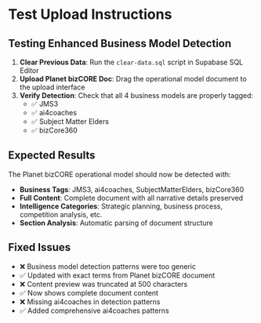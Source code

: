 # Test Upload Instructions

## Testing Enhanced Business Model Detection

1. **Clear Previous Data**: Run the `clear-data.sql` script in Supabase SQL Editor
2. **Upload Planet bizCORE Doc**: Drag the operational model document to the upload interface
3. **Verify Detection**: Check that all 4 business models are properly tagged:
   - ✅ JMS3 
   - ✅ ai4coaches
   - ✅ Subject Matter Elders  
   - ✅ bizCore360

## Expected Results
The Planet bizCORE operational model should now be detected with:
- **Business Tags**: JMS3, ai4coaches, SubjectMatterElders, bizCore360
- **Full Content**: Complete document with all narrative details preserved
- **Intelligence Categories**: Strategic planning, business process, competition analysis, etc.
- **Section Analysis**: Automatic parsing of document structure

## Fixed Issues
- ❌ Business model detection patterns were too generic
- ✅ Updated with exact terms from Planet bizCORE document
- ❌ Content preview was truncated at 500 characters  
- ✅ Now shows complete document content
- ❌ Missing ai4coaches in detection patterns
- ✅ Added comprehensive ai4coaches patterns
